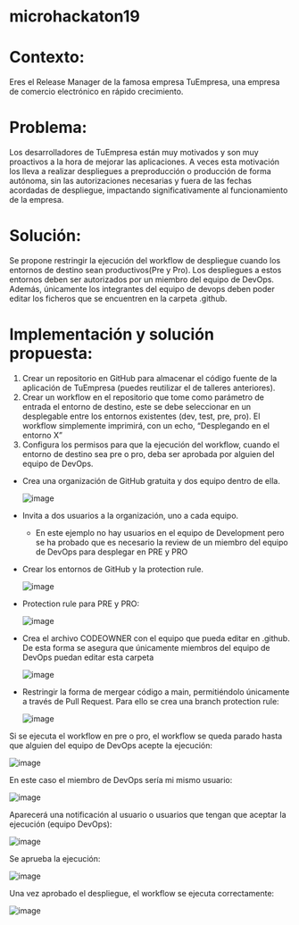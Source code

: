 # microhackaton19

# Contexto:
Eres el Release Manager de la famosa empresa TuEmpresa, una empresa de comercio electrónico en rápido crecimiento. 
 
# Problema:
Los desarrolladores de TuEmpresa están muy motivados y son muy proactivos a la hora de mejorar las aplicaciones. A veces esta motivación los lleva a realizar despliegues a preproducción o producción de forma autónoma, sin las autorizaciones necesarias y fuera de las fechas acordadas de despliegue, impactando significativamente al funcionamiento de la empresa.  
 
# Solución:
Se propone restringir la ejecución del workflow de despliegue cuando los entornos de destino sean productivos(Pre y Pro). Los despliegues a estos entornos deben ser autorizados por un miembro del equipo de DevOps. Además, únicamente los integrantes del equipo de devops deben poder editar los ficheros que se encuentren en la carpeta .github.
 
# Implementación y solución propuesta:
1.	Crear un repositorio en GitHub para almacenar el código fuente de la aplicación de TuEmpresa (puedes reutilizar el de talleres anteriores).
2.	Crear un workflow en el repositorio que tome como parámetro de entrada el entorno de destino, este se debe seleccionar en un desplegable entre los entornos existentes (dev, test, pre, pro). El workflow simplemente imprimirá, con un echo, “Desplegando en el entorno X”
3.	Configura los permisos para que la ejecución del workflow, cuando el entorno de destino sea pre o pro, deba ser aprobada por alguien del equipo de DevOps.

  - Crea una organización de GitHub gratuita y dos equipo dentro de ella.
    
    ![image](https://github.com/user-attachments/assets/18186281-2f6a-46da-948e-3708c395407d)

  - Invita a dos usuarios a la organización, uno a cada equipo.
    - En este ejemplo no hay usuarios en el equipo de Development pero se ha probado que es necesario la review de un miembro del equipo de DevOps para desplegar en PRE y PRO 
   
  - Crear los entornos de GitHub y la protection rule.

     ![image](https://github.com/user-attachments/assets/a3ed107f-91f9-46a4-87fa-b9d9c0a412cb)

   - Protection rule para PRE y PRO:
     
     ![image](https://github.com/user-attachments/assets/e4c551df-855d-4ef8-88ef-ce0ac68e1f7e)
 
  - Crea el archivo CODEOWNER con el equipo que pueda editar en .github. De esta forma se asegura que únicamente miembros del equipo de DevOps puedan editar esta carpeta

     ![image](https://github.com/user-attachments/assets/b3ff4bc5-f657-4a69-aff2-088b7b42fb76)

  - Restringir la forma de mergear código a main, permitiéndolo únicamente a través de Pull Request. Para ello se crea una branch protection rule:

    ![image](https://github.com/user-attachments/assets/24c7c14e-5a9b-4f63-96a0-bf9532ff7011)

  Si se ejecuta el workflow en pre o pro, el workflow se queda parado hasta que alguien del equipo de DevOps acepte la ejecución:

  ![image](https://github.com/user-attachments/assets/94e49010-be42-48bc-909f-1a3e9a68afa0)

  En este caso el miembro de DevOps sería mi mismo usuario:

  ![image](https://github.com/user-attachments/assets/093efe82-85f2-4d85-b290-d28bd78a292f)

  Aparecerá una notificación al usuario o usuarios que tengan que aceptar la ejecución (equipo DevOps):

  ![image](https://github.com/user-attachments/assets/cc1c11d2-ee5e-4055-8b18-6c2e0023699a)

  Se aprueba la ejecución:

  ![image](https://github.com/user-attachments/assets/310c09f1-2c76-4d48-8c9c-4e341f4298a2)

  Una vez aprobado el despliegue, el workflow se ejecuta correctamente:

  ![image](https://github.com/user-attachments/assets/277ece54-8e99-47e6-9abb-0cbc24e9bd85)


